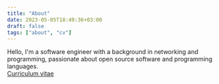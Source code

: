 ```yaml
---
title: "About"
date: 2023-05-05T18:49:36+03:00
draft: false 
tags: ["about", "cv"]
---
```


Hello, I'm a software engineer with a background in networking and programming,
passionate about open source software and programming languages.\
[Curriculum vitae](marincv.pdf) 
